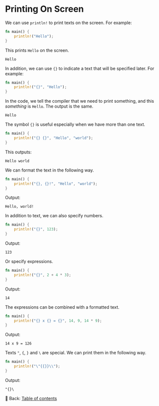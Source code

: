 # Printing On Screen

We can use `println!` to print texts on the screen.
For example:

```rust
fn main() {
    println!("Hello");
}
```

This prints `Hello` on the screen.

```text
Hello
```

In addition, we can use `{}` to indicate a text that will be specified later.
For example:

```rust
fn main() {
    println!("{}", "Hello");
}
```

In the code, we tell the compiler that we need to print something, and this *something* is `Hello`.
The output is the same.

```text
Hello
```

The symbol `{}` is useful especially when we have more than one text.

```rust
fn main() {
    println!("{} {}", "Hello", "world");
}
```

This outputs:

```text
Hello world
```

We can format the text in the following way.

```rust
fn main() {
    println!("{}, {}!", "Hello", "world");
}
```

Output:

```text
Hello, world!
```

In addition to text, we can also specify numbers.

```rust
fn main() {
    println!("{}", 123);
}
```

Output:

```text
123
```

Or specify expressions.

```rust
fn main() {
    println!("{}", 2 + 4 * 3);
}
```

Output:

```text
14
```

The expressions can be combined with a formatted text.

```rust
fn main() {
    println!("{} x {} = {}", 14, 9, 14 * 9);
}
```

Output:

```text
14 x 9 = 126
```

<!-- :arrow_right:  Next:  -->
Texts `"`, `{`, `}` and `\` are special.
We can print them in the following way.

```rust
fn main() {
    println!("\"{{}}\\");
}
```

Output:

```text
"{}\
```


:blue_book: Back: [Table of contents](./../README.md)
